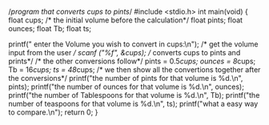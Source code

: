 /*program that converts cups to pints*/
#include  <stdio.h>
int main(void)
{
   float cups;      /* the initial volume before the calculation*/
   float pints;
   float ounces;
   float Tb; float ts;
   
   printf(" enter the Volume you wish to convert in cups:\n");
   /* get the volume input from the user */
   scanf ("%f",  &cups);
   /* converts cups to pints and prints*/
   /* the other conversions follow*/
   pints = 0.5*cups;
   ounces = 8*cups;
   Tb = 16*cups;
   ts = 48*cups;
   /* we then show all the convertions together after the conversions*/
   printf("the number of pints for that volume is %d.\n", pints);
   printf("the number of ounces for that volume is %d.\n", ounces);
   printf("the number of Tablespoons for that volume is %d.\n", Tb);
   printf("the number of teaspoons for that volume is %d.\n", ts);
   printf("what a easy way to compare.\n");
   return 0;
   }
